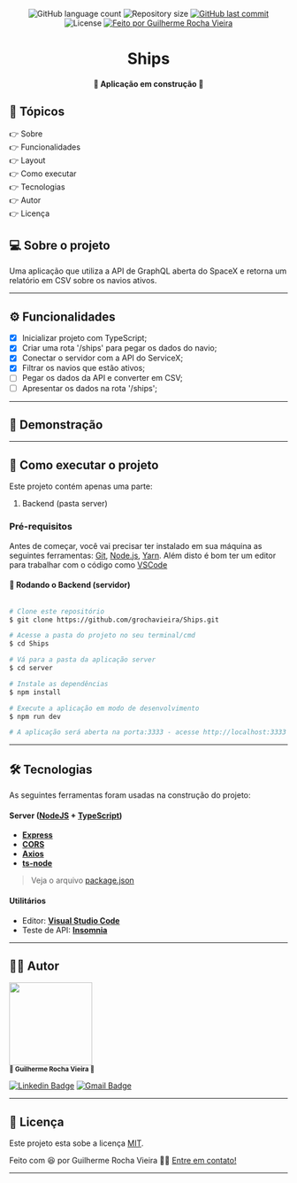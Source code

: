 <p align="center">
  <img alt="GitHub language count" src="https://img.shields.io/github/languages/count/grochavieira/Ships?color=%2304D361&style=for-the-badge">

  <img alt="Repository size" src="https://img.shields.io/github/repo-size/grochavieira/Ships?style=for-the-badge">
  
  <a href="https://github.com/grochavieira/Ships/commits/master">
    <img alt="GitHub last commit" src="https://img.shields.io/github/last-commit/grochavieira/Ships?style=for-the-badge">
  </a>
    
   <img alt="License" src="https://img.shields.io/badge/license-MIT-brightgreen?style=for-the-badge">

  <a href="https://github.com/grochavieira">
    <img alt="Feito por Guilherme Rocha Vieira" src="https://img.shields.io/badge/feito%20por-grochavieira-%237519C1?style=for-the-badge&logo=github">
  </a>
  
 
</p>
<h1 align="center">
    Ships
</h1>

<h4 align="center"> 
	🚧  Aplicação em construção 🚧
</h4>

## 🏁 Tópicos

<p>
 👉<a href="#-sobre-o-projeto" style="text-decoration: none; "> Sobre</a> <br/>
👉<a href="#-funcionalidades" style="text-decoration: none; "> Funcionalidades</a> <br/>
👉<a href="#-layout" style="text-decoration: none"> Layout</a> <br/>
👉<a href="#-como-executar-o-projeto" style="text-decoration: none"> Como executar</a> <br/>
👉<a href="#-tecnologias" style="text-decoration: none"> Tecnologias</a> <br/>
👉<a href="#-autor" style="text-decoration: none"> Autor</a> <br/>
👉<a href="#user-content--licença" style="text-decoration: none"> Licença</a>

</p>

## 💻 Sobre o projeto

Uma aplicação que utiliza a API de GraphQL aberta do SpaceX e retorna um relatório em CSV sobre os navios ativos.

---

<a name="-funcionalidades"></a>

## ⚙️ Funcionalidades

- [x] Inicializar projeto com TypeScript;
- [x] Criar uma rota '/ships' para pegar os dados do navio;
- [x] Conectar o servidor com a API do ServiceX;
- [x] Filtrar os navios que estão ativos;
- [ ] Pegar os dados da API e converter em CSV;
- [ ] Apresentar os dados na rota '/ships';

---

## 🤖 Demonstração

---

## 🚀 Como executar o projeto

Este projeto contém apenas uma parte:

1. Backend (pasta server)

### Pré-requisitos

Antes de começar, você vai precisar ter instalado em sua máquina as seguintes ferramentas:
[Git](https://git-scm.com), [Node.js](https://nodejs.org/en/), [Yarn](https://classic.yarnpkg.com/en/docs/install).
Além disto é bom ter um editor para trabalhar com o código como [VSCode](https://code.visualstudio.com/)

#### 🧭 Rodando o Backend (servidor)

```bash

# Clone este repositório
$ git clone https://github.com/grochavieira/Ships.git

# Acesse a pasta do projeto no seu terminal/cmd
$ cd Ships

# Vá para a pasta da aplicação server
$ cd server

# Instale as dependências
$ npm install

# Execute a aplicação em modo de desenvolvimento
$ npm run dev

# A aplicação será aberta na porta:3333 - acesse http://localhost:3333

```

---

## 🛠 Tecnologias

As seguintes ferramentas foram usadas na construção do projeto:

#### **Server** ([NodeJS](https://nodejs.org/en/) + [TypeScript](https://www.typescriptlang.org/))

- **[Express](https://expressjs.com/)**
- **[CORS](https://expressjs.com/en/resources/middleware/cors.html)**
- **[Axios](https://github.com/axios/axios)**
- **[ts-node](https://github.com/TypeStrong/ts-node)**

> Veja o arquivo [package.json](https://github.com/grochavieira/Ships/blob/master/server/package.json)

#### **Utilitários**

- Editor: **[Visual Studio Code](https://code.visualstudio.com/)**
- Teste de API: **[Insomnia](https://insomnia.rest/)**

---

<a name="-autor"></a>

## 🦸‍♂️ **Autor**

<p>
<kbd>
 <img src="https://avatars1.githubusercontent.com/u/48029638?s=460&u=f8d11a7aa9ce76a782ef140a075c5c81be878f00&v=4" width="150px;" alt=""/>
 </kbd>
 <br />
 <sub><strong>🌟 Guilherme Rocha Vieira 🌟</strong></sub>
</p>

[![Linkedin Badge](https://img.shields.io/badge/-Guilherme-blue?style=for-the-badge&logo=Linkedin&logoColor=white&link=https://www.linkedin.com/in/grochavieira/)](https://www.linkedin.com/in/grochavieira/)
[![Gmail Badge](https://img.shields.io/badge/-guirocha.hopeisaba@gmail.com-c14438?style=for-the-badge&logo=Gmail&logoColor=white&link=mailto:guirocha.hopeisaba@gmail.com)](mailto:guirocha.hopeisaba@gmail.com)

---

## 📝 Licença

Este projeto esta sobe a licença [MIT](./LICENSE).

Feito com :satisfied: por Guilherme Rocha Vieira 👋🏽 [Entre em contato!](https://www.linkedin.com/in/grochavieira/)

---
